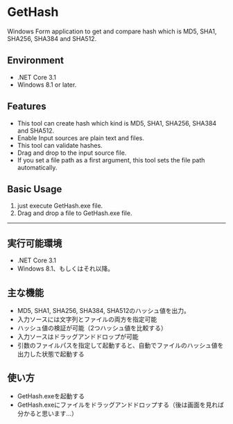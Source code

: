 # GetHash
Windows Form application to get and compare hash which is MD5, SHA1, SHA256, SHA384 and SHA512.

## Environment
- .NET Core 3.1
- Windows 8.1 or later.

## Features
- This tool can create hash which kind is MD5, SHA1, SHA256, SHA384 and SHA512.
- Enable Input sources are plain text and files.
- This tool can validate hashes.
- Drag and drop to the input source file.
- If you set a file path as a first argument, this tool sets the file path automatically.

## Basic Usage
1. just execute GetHash.exe file.
2. Drag and drop a file to GetHash.exe file.

********************

## 実行可能環境
- .NET Core 3.1
- Windows 8.1、もしくはそれ以降。

## 主な機能
- MD5, SHA1, SHA256, SHA384, SHA512のハッシュ値を出力。
- 入力ソースには文字列とファイルの両方を指定可能
- ハッシュ値の検証が可能（2つハッシュ値を比較する）
- 入力ソースはドラッグアンドドロップが可能
- 引数のファイルパスを指定して起動すると、自動でファイルのハッシュ値を出力した状態で起動する

## 使い方
- GetHash.exeを起動する
- GetHash.exeにファイルをドラッグアンドドロップする（後は画面を見れば分かると思います…）
